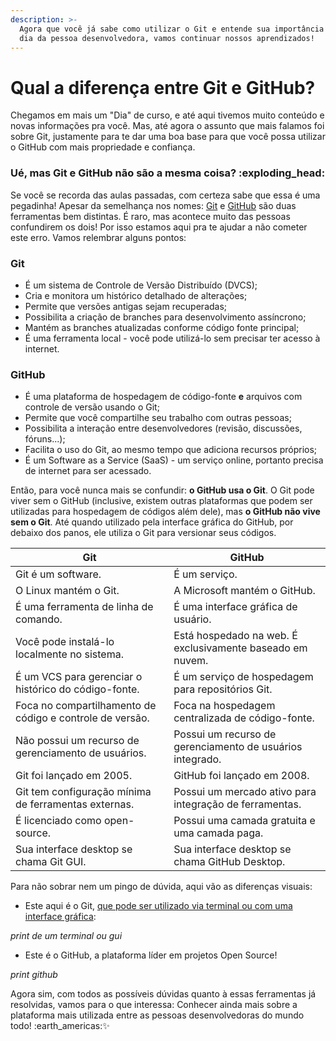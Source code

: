 ```yaml
---
description: >-
  Agora que você já sabe como utilizar o Git e entende sua importância no dia a
  dia da pessoa desenvolvedora, vamos continuar nossos aprendizados!
---
```


# Qual a diferença entre Git e GitHub?

Chegamos em mais um "Dia" de curso, e até aqui tivemos muito conteúdo e novas informações pra você. Mas, até agora o assunto que mais falamos foi sobre Git, justamente para te dar uma boa base para que você possa utilizar o GitHub com mais propriedade e confiança.&#x20;

### Ué, mas Git e GitHub não são a mesma coisa? :exploding\_head:

Se você se recorda das aulas passadas, com certeza sabe que essa é uma pegadinha! Apesar da semelhança nos nomes: [Git](../2.-fundamentos-de-controle-de-versao-e-git/git/) e [GitHub](../1.-introducao/sobre-o-github.md) são duas ferramentas bem distintas. É raro, mas acontece muito das pessoas confundirem os dois!  Por isso estamos aqui pra te ajudar a não cometer este erro. Vamos relembrar alguns pontos: &#x20;

### Git

* É um sistema de Controle de Versão Distribuído (DVCS);
* Cria e monitora um histórico detalhado de alterações;
* Permite que versões antigas sejam recuperadas;
* Possibilita a criação de branches para desenvolvimento assíncrono;
* Mantém as branches atualizadas conforme código fonte principal;
* É uma ferramenta local - você pode utilizá-lo sem precisar ter acesso à internet.

### GitHub

* É uma plataforma de hospedagem de código-fonte **e** arquivos com controle de versão usando o Git;
* Permite que você compartilhe seu trabalho com outras pessoas;
* Possibilita a interação entre desenvolvedores (revisão, discussões, fóruns...);
* Facilita o uso do Git, ao mesmo tempo que adiciona recursos próprios;
* É um Software as a Service (SaaS) - um serviço online, portanto precisa de internet para ser acessado.

Então, para você nunca mais se confundir: **o GitHub usa o Git**. O Git pode viver sem o GitHub (inclusive, existem outras plataformas que podem ser utilizadas para hospedagem de códigos além dele), mas **o GitHub não vive sem o Git**. Até quando utilizado pela interface gráfica do GitHub, por debaixo dos panos, ele utiliza o Git para versionar seus códigos.&#x20;

<table data-full-width="true"><thead><tr><th>Git</th><th>GitHub</th></tr></thead><tbody><tr><td>Git é um software.</td><td>É um serviço.</td></tr><tr><td>O Linux mantém o Git.</td><td>A Microsoft mantém o GitHub.</td></tr><tr><td>É uma ferramenta de linha de comando.</td><td>É uma interface gráfica de usuário.</td></tr><tr><td>Você pode instalá-lo localmente no sistema.</td><td>Está hospedado na web. É exclusivamente baseado em nuvem.</td></tr><tr><td>É um VCS para gerenciar o histórico do código-fonte.</td><td>É um serviço de hospedagem para repositórios Git.</td></tr><tr><td>Foca no compartilhamento de código e controle de versão.</td><td>Foca na hospedagem centralizada de código-fonte.</td></tr><tr><td>Não possui um recurso de gerenciamento de usuários.</td><td>Possui um recurso de gerenciamento de usuários integrado.</td></tr><tr><td>Git foi lançado em 2005.</td><td>GitHub foi lançado em 2008.</td></tr><tr><td>Git tem configuração mínima de ferramentas externas.</td><td>Possui um mercado ativo para integração de ferramentas.</td></tr><tr><td>É licenciado como open-source.</td><td>Possui uma camada gratuita e uma camada paga.</td></tr><tr><td>Sua interface desktop se chama Git GUI.</td><td>Sua interface desktop se chama GitHub Desktop.</td></tr></tbody></table>

Para não sobrar nem um pingo de dúvida, aqui vão as diferenças visuais: &#x20;

* Este aqui é o Git, [que pode ser utilizado via terminal ou com uma interface gráfica](../2.-fundamentos-de-controle-de-versao-e-git/git/clientes-git-git-clients.md):

_print de um terminal ou gui_&#x20;

* Este é o GitHub, a plataforma líder em projetos Open Source!

_print github_

Agora sim, com todos as possíveis dúvidas quanto à essas ferramentas já resolvidas, vamos para o que interessa: Conhecer ainda mais sobre a plataforma mais utilizada entre as pessoas desenvolvedoras do mundo todo! :earth\_americas::sparkles:
